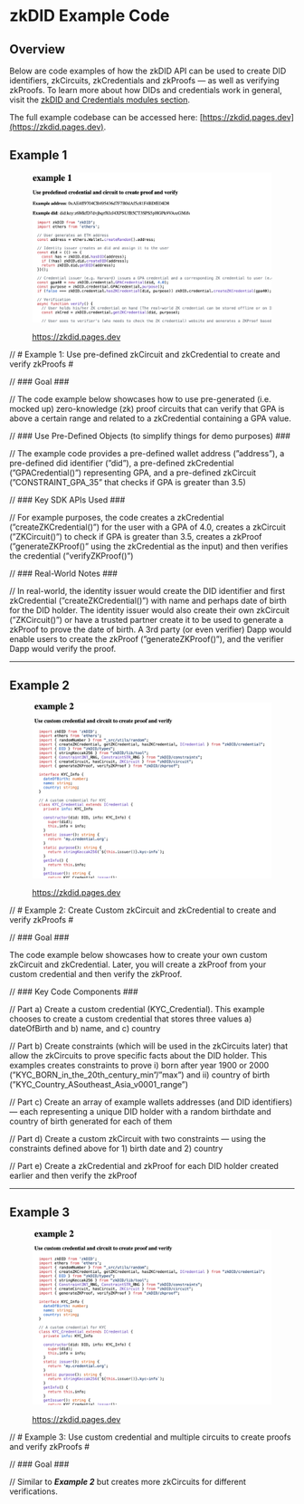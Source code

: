 # zkDID Example Code

## Overview

Below are code examples of how the zkDID API can be used to create DID identifiers, zkCircuits, zkCredentials and zkProofs — as well as verifying zkProofs. To learn more about how DIDs and credentials work in general, visit the [zkDID and Credentials modules section](https://app.gitbook.com/o/-MUwD0X\_8WFGy\_Ynx4KB/s/RzwHg4ShKVrXd4rywBQ8/\~/changes/Qv0dvNWB7ziHTq0rWah0/zkdid-and-credentials).

The full example codebase can be accessed here: [https://zkdid.pages.dev](https://zkdid.pages.dev).

## Example 1

<figure><img src="../../../.gitbook/assets/image (9) (1).png" alt=""><figcaption><p><a href="https://zkdid.pages.dev">https://zkdid.pages.dev</a></p></figcaption></figure>

// # Example 1: Use pre-defined zkCircuit and zkCredential to create and verify zkProofs #

// ### Goal ###

// The code example below showcases how to use pre-generated (i.e. mocked up) zero-knowledge (zk) proof circuits that can verify that GPA is above a certain range and related to a zkCredential containing a GPA value.

// ### Use Pre-Defined Objects (to simplify things for demo purposes) ###

// The example code provides a pre-defined wallet address (”address”), a pre-defined did identifier (”did”), a pre-defined zkCredential (”GPACredential()”) representing GPA, and a pre-defined zkCircuit (”CONSTRAINT\_GPA\_35” that checks if GPA is greater than 3.5)

// ### Key SDK APIs Used ###

// For example purposes, the code creates a zkCredential (”createZKCredential()”) for the user with a GPA of 4.0, creates a zkCircuit (”ZKCircuit()”) to check if GPA is greater than 3.5, creates a zkProof (”generateZKProof()” using the zkCredential as the input) and then verifies the credential (”verifyZKProof()”)

// ### Real-World Notes ###

// In real-world, the identity issuer would create the DID identifier and first zkCredential (”createZKCredential()”) with name and perhaps date of birth for the DID holder. The identity issuer would also create their own zkCircuit (”ZKCircuit()”) or have a trusted partner create it to be used to generate a zkProof to prove the date of birth. A 3rd party (or even verifier) Dapp would enable users to create the zkProof (”generateZKProof()”), and the verifier Dapp would verify the proof.

***

## Example 2

<figure><img src="../../../.gitbook/assets/image (24).png" alt=""><figcaption><p><a href="https://zkdid.pages.dev">https://zkdid.pages.dev</a></p></figcaption></figure>

// # Example 2: Create Custom zkCircuit and zkCredential to create and verify zkProofs #

// ### Goal ###

The code example below showcases how to create your own custom zkCircuit and zkCredential. Later, you will create a zkProof from your custom credential and then verify the zkProof.

// ### Key Code Components ###

// Part a) Create a custom credential (KYC\_Credential). This example chooses to create a custom credential that stores three values a) dateOfBirth and b) name, and c) country

// Part b) Create constraints (which will be used in the zkCircuits later) that allow the zkCircuits to prove specific facts about the DID holder. This examples creates constraints to prove i) born after year 1900 or 2000 (”KYC\_BORN\_in\_the\_20th\_century\_min”/”max”) and ii) country of birth (”KYC\_Country\_ASoutheast\_Asia\_v0001\_range”)

// Part c) Create an array of example wallets addresses (and DID identifiers) — each representing a unique DID holder with a random birthdate and country of birth generated for each of them

// Part d) Create a custom zkCircuit with two constraints — using the constraints defined above for 1) birth date and 2) country

// Part e) Create a zkCredential and zkProof for each DID holder created earlier and then verify the zkProof

***

## Example 3

<figure><img src="../../../.gitbook/assets/image (25).png" alt=""><figcaption><p><a href="https://zkdid.pages.dev">https://zkdid.pages.dev</a></p></figcaption></figure>

// # Example 3: Use custom credential and multiple circuits to create proofs and verify zkProofs #

// ### Goal ###

// Similar to _**Example 2**_ but creates more zkCircuits for different verifications.
